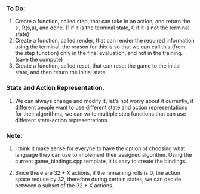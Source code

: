 ### To Do: 

1. Create a function, called step, that can take in an action, and return the s', R(s,a), and done. (1 if it is the terminal state, 0 if it is not the terminal state) 
2. Create a function, called render, that can render the required information using the terminal, the reason for this is so that we can call this (from the step function) only in the final evaluation, and not in the training. (save the compute) 
3. Create a function, called reset, that can reset the game to the initial state, and then return the initial state. 

### State and Action Representation. 

1. We can always change and modify it, let's not worry about it currently, if different people want to use different state and action representations for their algorithms, we can write multiple step functions that can use different state-action representations. 

### Note: 

1. I think it make sense for everyne to have the option of choosing what language they can use to implement their assigned algorithm. Using the current game_bindings.cpp template, it is easy to create the bindings. 

2. Since there are 32 + X actions, if the remaining rolls is 0, the action space reduce by 32, therefore during certain states, we can decide between a subset of the 32 + X actions. 

